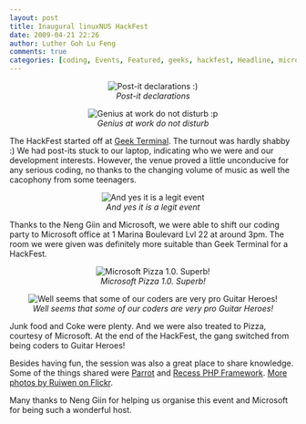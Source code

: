 ```yaml
---
layout: post
title: Inaugural linuxNUS HackFest
date: 2009-04-21 22:26
author: Luther Goh Lu Feng
comments: true
categories: [coding, Events, Featured, geeks, hackfest, Headline, microsoft, Photos]
---
```

<div align="center"><p><img src="http://farm4.static.flickr.com/3493/3459142749_d14f547d52.jpg?v=0" alt="Post-it declarations :)" /><br /><em>Post-it declarations</em></p>
<p><img src="http://farm4.static.flickr.com/3586/3459961604_ef56c6c989.jpg?v=0" alt="Genius at work do not disturb :p" /><br /><em>Genius at work do not disturb</em></p>
</div>

The HackFest started off at <a href="http://www.geekterminal.com/">Geek Terminal</a>. The turnout was hardly shabby :) We had post-its stuck to our laptop, indicating who we were and our development interests. However, the venue proved a little unconducive for any serious coding, no thanks to the changing volume of music as well the cacophony from some teenagers.

<div align="center"><p><img src="http://farm4.static.flickr.com/3621/3459157841_c595bbd5f2.jpg?v=0" alt="And yes it is a legit event" /><br /><em>And yes it is a legit event</em></p></div>

Thanks to the Neng Giin and Microsoft, we were able to shift our coding party to Microsoft office at 1 Marina Boulevard Lvl 22 at around 3pm. The room we were given was definitely more suitable than Geek Terminal for a HackFest.

<div align="center"><p><img src="http://farm4.static.flickr.com/3650/3459161345_8427b40658.jpg?v=0" alt="Microsoft Pizza 1.0. Superb!" /><br /><em>Microsoft Pizza 1.0. Superb!</em></p>
<p><img src="http://farm4.static.flickr.com/3477/3459980830_0d469c8b5c.jpg?v=0" alt="Well seems that some of our coders are very pro Guitar Heroes!" /><br /><em>Well seems that some of our coders are very pro Guitar Heroes!</em></p>
</div>

Junk food and Coke were plenty. And we were also treated to Pizza, courtesy of Microsoft. At the end of the HackFest, the gang switched from being coders to Guitar Heroes!

Besides having fun, the session was also a great place to share knowledge. Some of the things shared were <a href="http://www.parrot.org/">Parrot</a> and <a href="http://www.recessframework.org/">Recess PHP Framework</a>. <a href="http://www.flickr.com/photos/ruiwen/sets/72157617001011319/">More photos by Ruiwen on Flickr</a>.

Many thanks to Neng Giin for helping us organise this event and Microsoft for being such a wonderful host.
